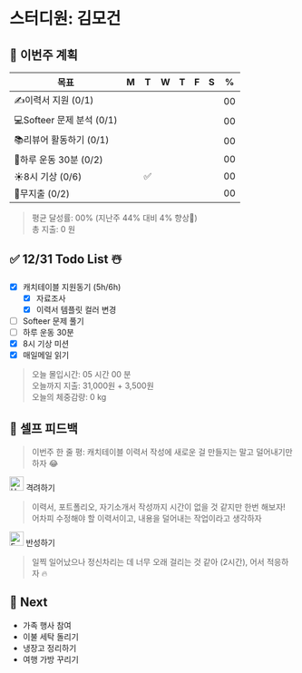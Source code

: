 # 스터디원: 김모건

## 🚀 이번주 계획

| 목표                      | M   | T   | W   | T   | F   | S   | %   |
| ------------------------- | --- | --- | --- | --- | --- | --- | --- |
| ✍️이력서 지원 (0/1)       |     |     |     |     |     |     | 00  |
| 💻Softeer 문제 분석 (0/1) |     |     |     |     |     |     | 00  |
| 📚리뷰어 활동하기 (0/1)   |     |     |     |     |     |     | 00  |
| 💪하루 운동 30분 (0/2)    |     |     |     |     |     |     | 00  |
| ☀️8시 기상 (0/6)          |     | ✅  |     |     |     |     | 00  |
| 💸무지출 (0/2)            |     |     |     |     |     |     | 00  |

> 평균 달성률: 00% (지난주 44% 대비 4% 향상🎉) <br>
> 총 지출: 0 원 <br>

## ✅ 12/31 Todo List ☃️

- [x] 캐치테이블 지원동기 (5h/6h)
  - [x] 자료조사
  - [x] 이력서 템플릿 컬러 변경
- [ ] Softeer 문제 풀기
- [ ] 하루 운동 30분
- [x] 8시 기상 미션
- [x] 매일메일 읽기

> 오늘 몰입시간: 05 시간 00 분<br>
> 오늘까지 지출: 31,000원 + 3,500원<br>
> 오늘의 체중감량: 0 kg

## 🎉 셀프 피드백

> 이번주 한 줄 평: 캐치테이블 이력서 작성에 새로운 걸 만들지는 말고 덜어내기만 하자 😂

<img src="https://raw.githubusercontent.com/Tarikul-Islam-Anik/Animated-Fluent-Emojis/master/Emojis/Smilies/Hugging%20Face.png" alt="Hugging Face" width="25" height="25"> 격려하기</img>

> 이력서, 포트폴리오, 자기소개서 작성까지 시간이 없을 것 같지만 한번 해보자! <br>
> 어차피 수정해야 할 이력서이고, 내용을 덜어내는 작업이라고 생각하자 <br>

<img src="https://raw.githubusercontent.com/Tarikul-Islam-Anik/Animated-Fluent-Emojis/master/Emojis/Smilies/Face%20with%20Monocle.png" alt="Face with Monocle" width="25" height="25"> 반성하기</img>

> 일찍 일어났으나 정신차리는 데 너무 오래 걸리는 것 같아 (2시간), 어서 적응하자 🔥<br>

## 🌱 Next

- 가족 행사 참여
- 이불 세탁 돌리기
- 냉장고 정리하기
- 여행 가방 꾸리기
